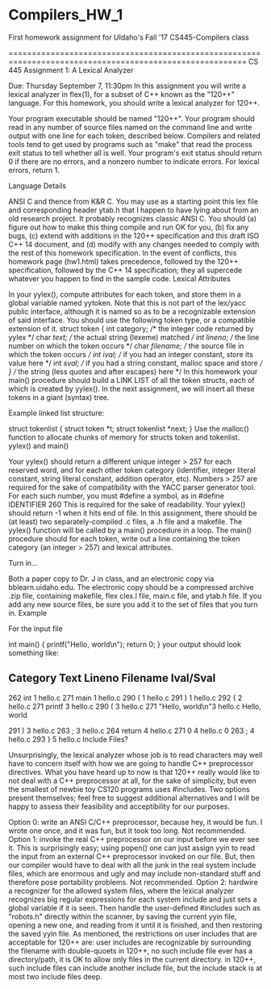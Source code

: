 # Compilers_HW_1
First homework assignment for UIdaho's Fall '17 CS445-Compilers class


=========================================================================================================
CS 445 Assignment 1: A Lexical Analyzer

Due: Thursday September 7, 11:30pm
In this assignment you will write a lexical analyzer in flex(1), for a subset of C++ known as the "120++" language. For this homework, you should write a lexical analyzer for 120++.

Your program executable should be named "120++". Your program should read in any number of source files named on the command line and write output with one line for each token, described below. Compilers and related tools tend to get used by programs such as "make" that read the process exit status to tell whether all is well. Your program's exit status should return 0 if there are no errors, and a nonzero number to indicate errors. For lexical errors, return 1.

Language Details

ANSI C and thence from K&R C. You may use as a starting point this lex file and corresponding header ytab.h that I happen to have lying about from an old research project. It probably recognizes classic ANSI C. You should (a) figure out how to make this thing compile and run OK for you, (b) fix any bugs, (c) extend with additions in the 120++ specification and this draft ISO C++ 14 document, and (d) modify with any changes needed to comply with the rest of this homework specification. In the event of conflicts, this homework page (hw1.html) takes precedence, followed by the 120++ specification, followed by the C++ 14 specification; they all supercede whatever you happen to find in the sample code.
Lexical Attributes

In your yylex(), compute attributes for each token, and store them in a global variable named yytoken. Note that this is not part of the lex/yacc public interface, although it is named so as to be a recognizable extension of said interface. You should use the following token type, or a compatible extension of it.
struct token {
   int category;   /* the integer code returned by yylex */
   char *text;     /* the actual string (lexeme) matched */
   int lineno;     /* the line number on which the token occurs */
   char *filename; /* the source file in which the token occurs */
   int ival;       /* if you had an integer constant, store its value here */
   int *sval;      /* if you had a string constant, malloc space and store */
   }               /*    the string (less quotes and after escapes) here */
In this homework your main() procedure should build a LINK LIST of all the token structs, each of which is created by yylex(). In the next assignment, we will insert all these tokens in a giant (syntax) tree.

Example linked list structure:

   struct tokenlist {
      struct token *t;
      struct tokenlist *next;
      }
Use the malloc() function to allocate chunks of memory for structs token and tokenlist.
yylex() and main()

Your yylex() should return a different unique integer > 257 for each reserved word, and for each other token category (identifier, integer literal constant, string literal constant, addition operator, etc). Numbers > 257 are required for the sake of compatibility with the YACC parser generator tool. For each such number, you must #define a symbol, as in
#define IDENTIFIER 260
This is required for the sake of readability. Your yylex() should return -1 when it hits end of file.
In this assignment, there should be (at least) two separately-compiled .c files, a .h file and a makefile. The yylex() function will be called by a main() procedure in a loop. The main() procedure should for each token, write out a line containing the token category (an integer > 257) and lexical attributes.

Turn in...

Both a paper copy to Dr. J in class, and an electronic copy via bblearn.uidaho.edu. The electronic copy should be a compressed archive .zip file, containing makefile, flex clex.l file, main.c file, and ytab.h file. If you add any new source files, be sure you add it to the set of files that you turn in.
Example

For the input file

int main()
{
   printf("Hello, world\n");
   return 0;
}
your output should look something like:

Category	Text		Lineno		Filename	Ival/Sval
-------------------------------------------------------------------------
262		int		1		hello.c
271		main		1		hello.c
290		(		1		hello.c
291		)		1		hello.c
292		{		2		hello.c
271		printf		3		hello.c
290		(		3		hello.c
271		"Hello, world\n"3		hello.c		Hello, world

291		)		3		hello.c
263		;		3		hello.c
264		return		4		hello.c
271		0		4		hello.c		0
263		;		4		hello.c
293		}		5		hello.c
Include Files?

Unsurprisingly, the lexical analyzer whose job is to read characters may well have to concern itself with how we are going to handle C++ preprocessor directives. What you have heard up to now is that 120++ really would like to not deal with a C++ preprocessor at all, for the sake of simplicity, but even the smallest of newbie toy CS120 programs uses #includes.
Two options present themselves; feel free to suggest additional alternatives and I will be happy to assess their feasibility and acceptibility for our purposes.

Option 0: write an ANSI C/C++ preprocessor, because hey, it would be fun. I wrote one once, and it was fun, but it took too long. Not recommended.
Option 1: invoke the real C++ preprocessor on our input before we ever see it. This is surprisingly easy; using popen() one can just assign yyin to read the input from an external C++ preprocessor invoked on our file. But, then our compiler would have to deal with all the junk in the real system include files, which are enormous and ugly and may include non-standard stuff and therefore pose portability problems. Not recommended.
Option 2: hardwire a recognizer for the allowed system files, where the lexical analyzer recognizes big regular expressions for each system include and just sets a global variable if it is seen. Then handle the user-defined #includes such as "robots.h" directly within the scanner, by saving the current yyin file, opening a new one, and reading from it until it is finished, and then restoring the saved yyin file.
As mentioned, the restrictions on user includes that are acceptable for 120++ are:
user includes are recognizable by surrounding the filename with double-quoets
in 120++, no such include file ever has a directory/path, it is OK to allow only files in the current directory.
in 120++, such include files can include another include file, but the include stack is at most two include files deep.
